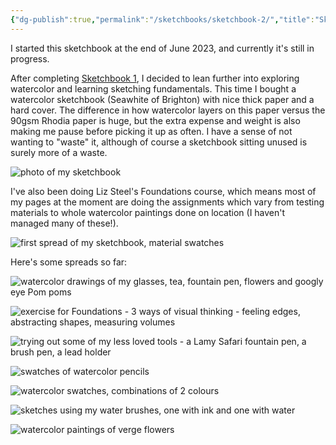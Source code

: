```yaml
---
{"dg-publish":true,"permalink":"/sketchbooks/sketchbook-2/","title":"Sketchbook 2","tags":["sketchbooks","art"],"created":"2023-08-19"}
---
```



I started this sketchbook at the end of June 2023, and currently it's still in progress.

After completing [Sketchbook 1](sketchbooks/Sketchbook%201.md), I decided to lean further into exploring watercolor and learning sketching fundamentals. This time I bought a watercolor sketchbook (Seawhite of Brighton) with nice thick paper and a hard cover. The difference in how watercolor layers on this paper versus the 90gsm Rhodia paper is huge, but the extra expense and weight is also making me pause before picking it up as often. I have a sense of not wanting to "waste" it, although of course a sketchbook sitting unused is surely more of a waste. 

 ![photo of my sketchbook](/img/user/assets/IMG_0155.jpeg)

I've also been doing Liz Steel's Foundations course, which means most of my pages at the moment are doing the assignments which vary from testing materials to whole watercolor paintings done on location (I haven't managed many of these!). 

![first spread of my sketchbook, material swatches](/img/user/assets/IMG_0156.jpeg)

Here's some spreads so far:

![watercolor drawings of my glasses, tea, fountain pen, flowers and googly eye Pom poms](/img/user/assets/IMG_0157.jpeg)

![exercise for Foundations - 3 ways of visual thinking - feeling edges, abstracting shapes, measuring volumes](/img/user/assets/IMG_0158.jpeg)

![trying out some of my less loved tools - a Lamy Safari fountain pen, a brush pen, a lead holder](/img/user/assets/IMG_0159.jpeg)

![swatches of watercolor pencils](/img/user/assets/IMG_0160.jpeg)

![watercolor swatches, combinations of 2 colours](/img/user/assets/IMG_0161.jpeg)

![sketches using my water brushes, one with ink and one with water](/img/user/assets/IMG_0162.jpeg)

![watercolor paintings of verge flowers](/img/user/assets/IMG_0163.jpeg)

